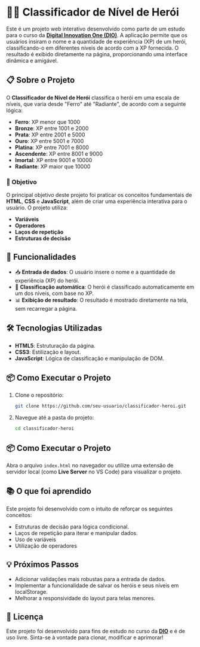 # 🦸‍♂️ Classificador de Nível de Herói

Este é um projeto web interativo desenvolvido como parte de um estudo para o curso da **[Digital Innovation One (DIO)](https://www.dio.me/)**. A aplicação permite que os usuários insiram o nome e a quantidade de experiência (XP) de um herói, classificando-o em diferentes níveis de acordo com a XP fornecida. O resultado é exibido diretamente na página, proporcionando uma interface dinâmica e amigável.

## 📋 Sobre o Projeto

O **Classificador de Nível de Herói** classifica o herói em uma escala de níveis, que varia desde "Ferro" até "Radiante", de acordo com a seguinte lógica:

- **Ferro**: XP menor que 1000
- **Bronze**: XP entre 1001 e 2000
- **Prata**: XP entre 2001 e 5000
- **Ouro**: XP entre 5001 e 7000
- **Platina**: XP entre 7001 e 8000
- **Ascendente**: XP entre 8001 e 9000
- **Imortal**: XP entre 9001 e 10000
- **Radiante**: XP maior que 10000

### 🎯 Objetivo

O principal objetivo deste projeto foi praticar os conceitos fundamentais de **HTML**, **CSS** e **JavaScript**, além de criar uma experiência interativa para o usuário. O projeto utiliza:

- **Variáveis**
- **Operadores**
- **Laços de repetição**
- **Estruturas de decisão**

## 🚀 Funcionalidades

- 📥 **Entrada de dados**: O usuário insere o nome e a quantidade de experiência (XP) do herói.
- 📝 **Classificação automática**: O herói é classificado automaticamente em um dos níveis, com base no XP.
- 📊 **Exibição de resultado**: O resultado é mostrado diretamente na tela, sem recarregar a página.

## 🛠️ Tecnologias Utilizadas

- **HTML5**: Estruturação da página.
- **CSS3**: Estilização e layout.
- **JavaScript**: Lógica de classificação e manipulação de DOM.

## 📦 Como Executar o Projeto

1. Clone o repositório:

   ```bash
   git clone https://github.com/seu-usuario/classificador-heroi.git

2. Navegue até a pasta do projeto:

   ```bash
   cd classificador-heroi

## 📦 Como Executar o Projeto

Abra o arquivo `index.html` no navegador ou utilize uma extensão de servidor local (como **Live Server** no VS Code) para visualizar o projeto.

## 📚 O que foi aprendido

Este projeto foi desenvolvido com o intuito de reforçar os seguintes conceitos:

- Estruturas de decisão para lógica condicional.
- Laços de repetição para iterar e manipular dados.
- Uso de variáveis
- Utilização de operadores

## 💡 Próximos Passos

- Adicionar validações mais robustas para a entrada de dados.
- Implementar a funcionalidade de salvar os heróis e seus níveis em localStorage.
- Melhorar a responsividade do layout para telas menores.

## 📄 Licença

Este projeto foi desenvolvido para fins de estudo no curso da **[DIO](https://www.dio.me/)** e é de uso livre. Sinta-se à vontade para clonar, modificar e aprimorar!


